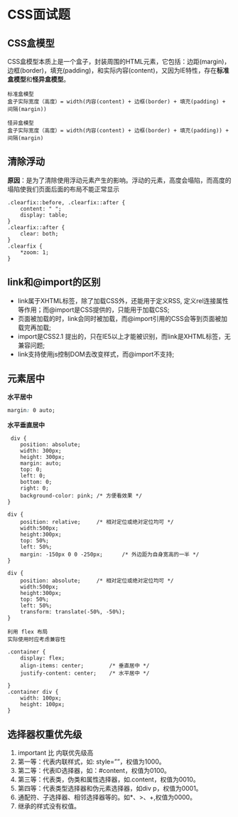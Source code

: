 # CSS面试题

## CSS盒模型

CSS盒模型本质上是一个盒子，封装周围的HTML元素，它包括：边距(margin)，边框(border)，填充(padding)，和实际内容(content)，又因为IE特性，存在**标准盒模型**和**怪异盒模型**。


```
标准盒模型
盒子实际宽度（高度）= width(内容(content) + 边框(border) + 填充(padding) + 间隔(margin))

怪异盒模型
盒子实际宽度（高度）= width(内容(content) + 边框(border) + 填充(padding)) + 间隔(margin)
```

## 清除浮动

**原因**：是为了清除使用浮动元素产生的影响。浮动的元素，高度会塌陷，而高度的塌陷使我们页面后面的布局不能正常显示

```
.clearfix::before, .clearfix::after {
	content: " ";
	display: table;
}
.clearfix::after {
	clear: both;
}
.clearfix {
	*zoom: 1;
}  	
```

## link和@import的区别

- link属于XHTML标签，除了加载CSS外，还能用于定义RSS, 定义rel连接属性等作用；而@import是CSS提供的，只能用于加载CSS;
- 页面被加载的时，link会同时被加载，而@import引用的CSS会等到页面被加载完再加载;
- import是CSS2.1 提出的，只在IE5以上才能被识别，而link是XHTML标签，无兼容问题;
- link支持使用js控制DOM去改变样式，而@import不支持;

## 元素居中

**水平居中**

```CSS
margin: 0 auto;

```

**水平垂直居中**

```
 div {
 	position: absolute;
 	width: 300px;
 	height: 300px;
 	margin: auto;
 	top: 0;
 	left: 0;
 	bottom: 0;
 	right: 0;
 	background-color: pink;	/* 方便看效果 */
}
```

```
div {
 	position: relative;		/* 相对定位或绝对定位均可 */
 	width:500px;
 	height:300px;
 	top: 50%;
 	left: 50%;
 	margin: -150px 0 0 -250px;     	/* 外边距为自身宽高的一半 */
}
```

```
div {
 	position: absolute;		/* 相对定位或绝对定位均可 */
 	width:500px;
 	height:300px;
 	top: 50%;
 	left: 50%;
 	transform: translate(-50%, -50%);
}
```

```
利用 flex 布局
实际使用时应考虑兼容性

.container {
 	display: flex;
 	align-items: center; 		/* 垂直居中 */
 	justify-content: center;	/* 水平居中 */

}
.container div {
 	width: 100px;
 	height: 100px;
}  
```

## 选择器权重优先级
1. important 比 内联优先级高
2. 第一等：代表内联样式，如: style=””，权值为1000。
3. 第二等：代表ID选择器，如：#content，权值为0100。
4. 第三等：代表类，伪类和属性选择器，如.content，权值为0010。
5. 第四等：代表类型选择器和伪元素选择器，如div p，权值为0001。
6. 通配符、子选择器、相邻选择器等的。如*、>、+,权值为0000。
7. 继承的样式没有权值。